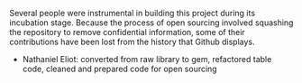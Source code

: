 Several people were instrumental in building this project during its incubation stage. Because the process of open sourcing involved squashing the repository to remove confidential information, some of their contributions have been lost from the history that Github displays.

- Nathaniel Eliot: converted from raw library to gem, refactored table code, cleaned and prepared code for open sourcing
